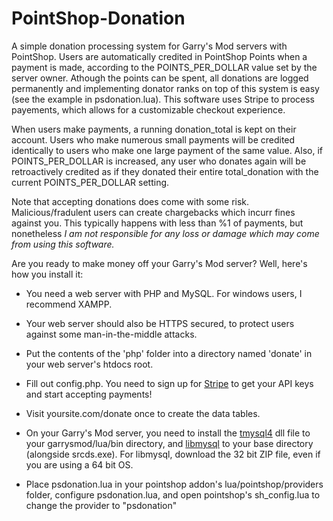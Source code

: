# PointShop-Donation
A simple donation processing system for Garry's Mod servers with PointShop. Users are automatically credited in PointShop Points when a payment is made, according to the POINTS_PER_DOLLAR value set by the server owner. Athough the points can be spent, all donations are logged permanently and implementing donator ranks on top of this system is easy (see the example in psdonation.lua). This software uses Stripe to process payements, which allows for a customizable checkout experience.

When users make payments, a running donation_total is kept on their account. Users who make numerous small payments will be credited identically to users who make one large payment of the same value. Also, if POINTS_PER_DOLLAR is increased, any user who donates again will be retroactively credited as if they donated their entire total_donation with the current POINTS_PER_DOLLAR setting.

Note that accepting donations does come with some risk. Malicious/fradulent users can create chargebacks which incurr fines against you. This typically happens with less than %1 of payments, but nonetheless _I am not responsible for any loss or damage which may come from using this software._

Are you ready to make money off your Garry's Mod server? Well, here's how you install it:

* You need a web server with PHP and MySQL. For windows users, I recommend XAMPP.
* Your web server should also be HTTPS secured, to protect users against some man-in-the-middle attacks.
* Put the contents of the 'php' folder into a directory named 'donate' in your web server's htdocs root.
* Fill out config.php. You need to sign up for [Stripe](https://dashboard.stripe.com/dashboard) to get your API keys and start accepting payments!
* Visit yoursite.com/donate once to create the data tables.

* On your Garry's Mod server, you need to install the  [tmysql4](http://blackawps-glua-modules.googlecode.com/svn/trunk/gm_tmysql4_boost/Release/) dll file to your garrysmod/lua/bin directory, and [libmysql](http://dev.mysql.com/downloads/connector/cpp/) to your base directory (alongside srcds.exe). For libmysql, download the 32 bit ZIP file, even if you are using a 64 bit OS.
* Place psdonation.lua in your pointshop addon's lua/pointshop/providers folder, configure psdonation.lua, and open pointshop's sh_config.lua to change the provider to "psdonation"
